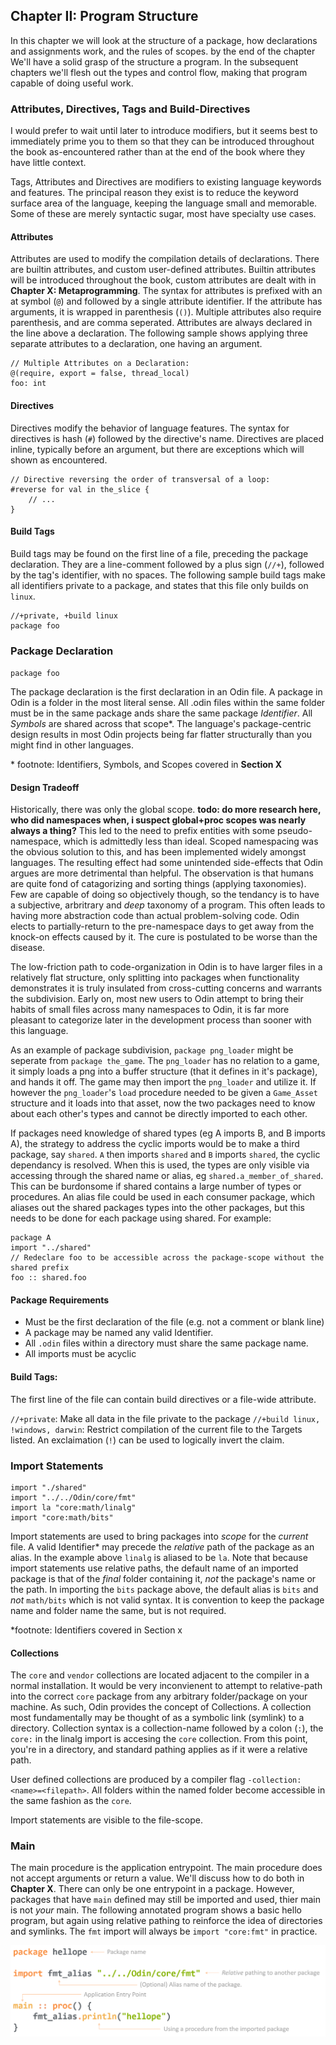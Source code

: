 ## Chapter II: Program Structure

In this chapter we will look at the structure of a package, how declarations and assignments work, and the rules of scopes. by the end of the chapter We'll have a solid grasp of the structure a program. In the subsequent chapters we'll flesh out the types and control flow, making that program capable of doing useful work.

### Attributes, Directives, Tags and Build-Directives

I would prefer to wait until later to introduce modifiers, but it seems best to immediately prime you to them so that they can be introduced throughout the book as-encountered rather than at the end of the book where they have little context.

Tags, Attributes and Directives are modifiers to existing language keywords and features. The principal reason they exist is to reduce the keyword surface area of the language, keeping the language small and memorable. Some of these are merely syntactic sugar, most have specialty use cases.

#### Attributes

Attributes are used to modify the compilation details of declarations. There are builtin attributes, and custom user-defined attributes. Builtin attributes will be introduced throughout the book, custom attributes are dealt with in **Chapter X: Metaprogramming**. The syntax for attributes is prefixed with an at symbol (`@`) and followed by a single attribute identifier. If the attribute has arguments, it is wrapped in parenthesis (`()`). Multiple attributes also require parenthesis, and are comma seperated. Attributes are always declared in the line above a declaration. The following sample shows applying three separate attributes to a declaration, one having an argument.

```odin
// Multiple Attributes on a Declaration:
@(require, export = false, thread_local)
foo: int
```

#### Directives

Directives modify the behavior of language features. The syntax for directives is hash (`#`) followed by the directive's name. Directives are placed inline, typically before an argument, but there are exceptions which will shown as encountered.

```odin
// Directive reversing the order of transversal of a loop:
#reverse for val in the_slice {
	// ...
}
```

#### Build Tags

Build tags may be found on the first line of a file, preceding the package declaration. They are a line-comment followed by a plus sign (`//+`), followed by the tag's identifier, with no spaces. The following sample build tags make all identifiers private to a package, and states that this file only builds on `linux`.

```odin
//+private, +build linux
package foo
```

### Package Declaration

`package foo`

The package declaration is the first declaration in an Odin file. A package in Odin is a folder in the most literal sense. All .odin files within the same folder must be in the same package ands share the same package _Identifier_. All _Symbols_ are shared across that scope\*. The language's package-centric design results in most Odin projects being far flatter structurally than you might find in other languages.

\* footnote: Identifiers, Symbols, and Scopes covered in **Section X**

#### Design Tradeoff

Historically, there was only the global scope. **todo: do more research here, who did namespaces when, i suspect global+proc scopes was nearly always a thing?** This led to the need to prefix entities with some pseudo-namespace, which is admittedly less than ideal. Scoped namespacing was the obvious solution to this, and has been implemented widely amongst languages. The resulting effect had some unintended side-effects that Odin argues are more detrimental than helpful. The observation is that humans are quite fond of catagorizing and sorting things (applying taxonomies). Few are capable of doing so objectively though, so the tendancy is to have a subjective, arbritrary and _deep_ taxonomy of a program. This often leads to having more abstraction code than actual problem-solving code. Odin elects to partially-return to the pre-namespace days to get away from the knock-on effects caused by it. The cure is postulated to be worse than the disease.

The low-friction path to code-organization in Odin is to have larger files in a relatively flat structure, only splitting into packages when functionality demonstrates it is truly insulated from cross-cutting concerns and warrants the subdivision. Early on, most new users to Odin attempt to bring their habits of small files across many namespaces to Odin, it is far more pleasant to categorize later in the development process than sooner with this language.

As an example of package subdivision, `package png_loader` might be seperate from `package the_game`. The `png_loader` has no relation to a game, it simply loads a png into a buffer structure (that it defines in it's package), and hands it off. The game may then import the `png_loader` and utilize it. If however the `png_loader`'s `load` procedure needed to be given a `Game_Asset` structure and it loads into that asset, now the two packages need to know about each other's types and cannot be directly imported to each other.

If packages need knowledge of shared types (eg A imports B, and B imports A), the strategy to address the cyclic imports would be to make a third package, say `shared`. `A` then imports `shared` and `B` imports `shared`, the cyclic dependancy is resolved. When this is used, the types are only visible via accessing through the shared name or alias, eg `shared.a_member_of_shared`. This can be burdonsome if shared contains a large number of types or procedures. An alias file could be used in each consumer package, which aliases out the shared packages types into the other packages, but this needs to be done for each package using shared. For example:

```odin
package A
import "../shared"
// Redeclare foo to be accessible across the package-scope without the shared prefix
foo :: shared.foo
```

#### Package Requirements

-   Must be the first declaration of the file (e.g. not a comment or blank line)
-   A package may be named any valid Identifier.
-   All `.odin` files within a directory must share the same package name.
-   All imports must be acyclic

#### Build Tags:

The first line of the file can contain build directives or a file-wide attribute.

`//+private`: Make all data in the file private to the package
`//+build linux, !windows, darwin`: Restrict compilation of the current file to the Targets listed. An exclaimation (`!`) can be used to logically invert the claim.

### Import Statements

```
import "./shared"
import "../../Odin/core/fmt"
import la "core:math/linalg"
import "core:math/bits"
```

Import statements are used to bring packages into _scope_ for the _current_ file. A valid Identifier\* may precede the _relative_ path of the package as an alias. In the example above `linalg` is aliased to be `la`. Note that because import statements use relative paths, the default name of an imported package is that of the _final_ folder containing it, _not_ the package's name or the path. In importing the `bits` package above, the default alias is `bits` and _not_ `math/bits` which is not valid syntax. It is convention to keep the package name and folder name the same, but is not required.

\*footnote: Identifiers covered in Section x

#### Collections

The `core` and `vendor` collections are located adjacent to the compiler in a normal installation. It would be very inconvienent to attempt to relative-path into the correct `core` package from any arbitrary folder/package on your machine. As such, Odin provides the concept of Collections. A collection most fundamentally may be thought of as a symbolic link (symlink) to a directory. Collection syntax is a collection-name followed by a colon (`:`), the `core:` in the linalg import is accesing the `core` collection. From this point, you're in a directory, and standard pathing applies as if it were a relative path.

User defined collections are produced by a compiler flag `-collection:<name>=<filepath>`. All folders within the named folder become accessible in the same fashion as the `core`.

Import statements are visible to the file-scope.

### Main

The main procedure is the application entrypoint. The main procedure does not accept arguments or return a value. We'll discuss how to do both in **Chapter X**. There can only be one entrypoint in a package. However, packages that have `main` defined may still be imported and used, thier main is not _your_ main. The following annotated program shows a basic hello program, but again using relative pathing to reinforce the idea of directories and symlinks. The `fmt` import will always be `import "core:fmt"` in practice.

![main](./images/020_main.png "main")
